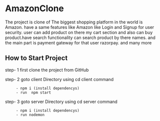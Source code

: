 # AmazonClone
The project is clone of The biggest shopping platform in the world is Amazon. have a same features like Amazon like Login and Signup for user security.
user can add product on there my cart section and also can buy product.have search functionality can search product by there names. and the main part is payment gateway for that user razorpay. and many more

## How to Start Project
step- 1  first clone the project from GitHub

step- 2   goto client Directory using cd client command 

         - npm i (install dependencys)
         - run  npm start
         
step- 3   goto server Directory using cd server command   

         - npm i (install dependencys)
         - run nodemon


